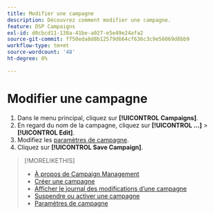 ```yaml
---
title: Modifier une campagne
description: Découvrez comment modifier une campagne.
feature: DSP Campaigns
exl-id: d0cbcd11-138a-41be-a027-e5e49e24afa2
source-git-commit: ff50eda8d8b12579d664cf636c3c9e56069d8bb9
workflow-type: tm+mt
source-wordcount: '48'
ht-degree: 0%

---
```


# Modifier une campagne

1. Dans le menu principal, cliquez sur **[!UICONTROL Campaigns]**.
1. En regard du nom de la campagne, cliquez sur **[!UICONTROL ...]** > **[!UICONTROL Edit]**.
1. Modifiez les [paramètres de campagne](campaign-settings.md).
1. Cliquez sur **[!UICONTROL Save Campaign]**.

>[!MORELIKETHIS]
>
>* [À propos de Campaign Management](campaign-about.md)
>* [Créer une campagne](campaign-create.md)
>* [Afficher le journal des modifications d’une campagne](campaign-change-log.md)
>* [Suspendre ou activer une campagne](campaign-pause-activate.md)
>* [Paramètres de campagne](campaign-settings.md)
